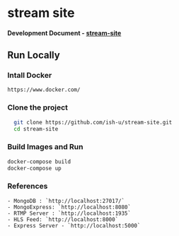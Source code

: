# stream site

#### Development Document - [stream-site](https://docs.google.com/document/d/13v0R2_NqVXyiqDuDusyzNiKOEvzZMFYtqi41UNKqpB8/edit?usp=sharing)

## Run Locally

### Intall Docker

    https://www.docker.com/

### Clone the project

```bash
  git clone https://github.com/ish-u/stream-site.git
  cd stream-site
```

### Build Images and Run

```bash
docker-compose build
docker-compose up
```

### References

    - MongoDB : `http://localhost:27017/`
    - MongoExpress: `http://localhost:8080`
    - RTMP Server : `http://localhost:1935`
    - HLS Feed: `http://localhost:8000`
    - Express Server - `http://localhost:5000`
